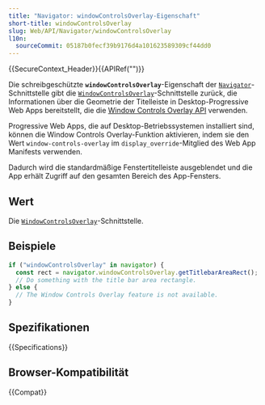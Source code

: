 ```yaml
---
title: "Navigator: windowControlsOverlay-Eigenschaft"
short-title: windowControlsOverlay
slug: Web/API/Navigator/windowControlsOverlay
l10n:
  sourceCommit: 05187b0fecf39b9176d4a101623589309cf44dd0
---
```


{{SecureContext_Header}}{{APIRef("")}}

Die schreibgeschützte **`windowControlsOverlay`**-Eigenschaft der [`Navigator`](/de/docs/Web/API/Navigator)-Schnittstelle gibt die [`WindowControlsOverlay`](/de/docs/Web/API/WindowControlsOverlay)-Schnittstelle zurück, die Informationen über die Geometrie der Titelleiste in Desktop-Progressive Web Apps bereitstellt, die die [Window Controls Overlay API](/de/docs/Web/API/Window_Controls_Overlay_API) verwenden.

Progressive Web Apps, die auf Desktop-Betriebssystemen installiert sind, können die Window Controls Overlay-Funktion aktivieren, indem sie den Wert `window-controls-overlay` im `display_override`-Mitglied des Web App Manifests verwenden.

Dadurch wird die standardmäßige Fenstertitelleiste ausgeblendet und die App erhält Zugriff auf den gesamten Bereich des App-Fensters.

## Wert

Die [`WindowControlsOverlay`](/de/docs/Web/API/WindowControlsOverlay)-Schnittstelle.

## Beispiele

```js
if ("windowControlsOverlay" in navigator) {
  const rect = navigator.windowControlsOverlay.getTitlebarAreaRect();
  // Do something with the title bar area rectangle.
} else {
  // The Window Controls Overlay feature is not available.
}
```

## Spezifikationen

{{Specifications}}

## Browser-Kompatibilität

{{Compat}}

